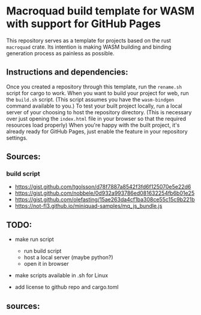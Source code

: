 # Macroquad build template for WASM with support for GitHub Pages

This repository serves as a template for projects based on the rust `macroquad` crate.
Its intention is making WASM building and binding generation process as painless as possible.

## Instructions and dependencies:

Once you created a repository through this template, run the `rename.sh` script for cargo to work.
When you want to build your project for web, run the `build.sh` script. (This script assumes you have the `wasm-bindgen` command available to you.)
To test your built project locally, run a local server of your choosing to host the repository directory. (This is necessary over just opening the `index.html` file in your browser so that the required resources load properly)
When you're happy with the built project, it's already ready for GitHub Pages, just enable the feature in your repository settings.

## Sources:

### build script
- https://gist.github.com/tgolsson/d78f7887a8542f3fd6f125070e5e22d6
- https://gist.github.com/nobbele/0d932a993786ed081632254fb6b01e25
- https://gist.github.com/olefasting/15ae263da4cf1ba308ce55c15c9b221b
- https://not-fl3.github.io/miniquad-samples/mq_js_bundle.js

## TODO:

- make run script
  - run build script
  - host a local server (maybe python?)
  - open it in browser

- make scripts available in .sh for Linux

- add license to github repo and cargo.toml
  
## sources:
